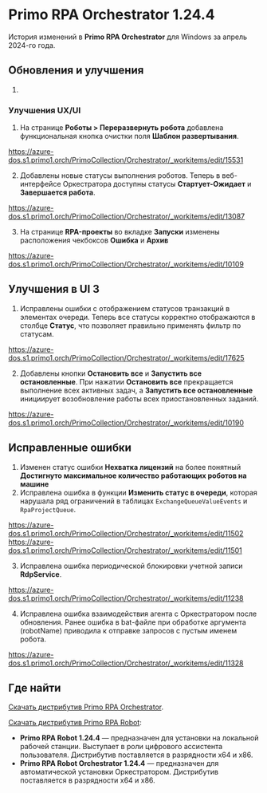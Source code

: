 # Primo RPA Orchestrator 1.24.4

История изменений в **Primo RPA Orchestrator** для Windows за апрель 2024-го года.

## Обновления и улучшения 

1.







### Улучшения UX/UI


1. На странице **Роботы > Переразвернуть робота** добавлена функциональная кнопка очистки поля **Шаблон развертывания**.

https://azure-dos.s1.primo1.orch/PrimoCollection/Orchestrator/_workitems/edit/15531

2. Добавлены новые статусы выполнения роботов. Теперь в веб-интерфейсе Оркестратора доступны статусы **Стартует-Ожидает** и **Завершается работа**.

https://azure-dos.s1.primo1.orch/PrimoCollection/Orchestrator/_workitems/edit/13087

3. На странице **RPA-проекты**  во вкладке **Запуски** изменены расположения чекбоксов **Ошибка** и **Архив**

https://azure-dos.s1.primo1.orch/PrimoCollection/Orchestrator/_workitems/edit/10109



## Улучшения в UI 3

1. Исправлены ошибки с отображением статусов транзакций в элементах очереди. Теперь все статусы корректно отображаются в столбце **Статус**, что позволяет правильно применять фильтр по статусам.

https://azure-dos.s1.primo1.orch/PrimoCollection/Orchestrator/_workitems/edit/17625

2. Добавлены кнопки **Остановить все** и **Запустить все остановленные**. При нажатии **Остановить все** прекращается выполнение всех активных задач, а **Запустить все остановленные** инициирует возобновление работы всех приостановленных заданий.

https://azure-dos.s1.primo1.orch/PrimoCollection/Orchestrator/_workitems/edit/10190

## Исправленные ошибки 

1. Изменен статус ошибки **Нехватка лицензий** на более понятный **Достигнуто максимальное количество работающих роботов на машине**
2. Исправлена ошибка в функции **Изменить статус в очереди**, которая нарушала ряд ограничений в таблицах `ExchangeQueueValueEvents` и `RpaProjectQueue`.

https://azure-dos.s1.primo1.orch/PrimoCollection/Orchestrator/_workitems/edit/11502   
https://azure-dos.s1.primo1.orch/PrimoCollection/Orchestrator/_workitems/edit/11501

3. Исправлена ошибка периодической блокировки учетной записи **RdpService**.

https://azure-dos.s1.primo1.orch/PrimoCollection/Orchestrator/_workitems/edit/11238

4. Исправлена ошибка взаимодействия агента с Оркестратором после обновления. Ранее ошибка в bat-файле при обработке аргумента (robotName) приводила к отправке запросов с пустым именем робота.

https://azure-dos.s1.primo1.orch/PrimoCollection/Orchestrator/_workitems/edit/11328

## Где найти
[Скачать дистрибутив Primo RPA Orchestrator](https://disk.primo-rpa.ru/index.php/s/primo?path=%2FRelease).

[Скачать дистрибутив Primo RPA Robot](https://disk.primo-rpa.ru/index.php/s/primo?path=%2FRelease%2FRobot%2FWindows):
* **Primo RPA Robot 1.24.4** — предназначен для установки на локальной рабочей станции. Выступает в роли цифрового ассистента пользователя. Дистрибутив поставляется в разрядности x64 и x86.
* **Primo RPA Robot Orchestrator 1.24.4** — предназначен для автоматической установки Оркестратором. Дистрибутив поставляется в разрядности x64 и x86.
